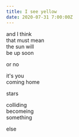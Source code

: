 ```yaml
---
title: I see yellow
date: 2020-07-31 7:00:00Z
---
```

  
and I think  
that must mean  
the sun will  
be up soon  

or no  

it's you  
coming home  

stars  

colliding  
becomeing  
something  

else  